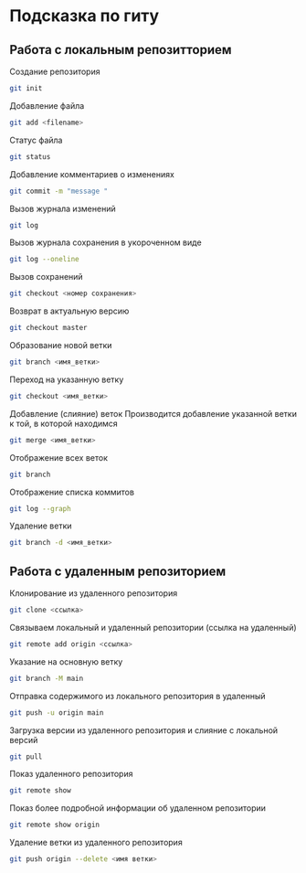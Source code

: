 # Подсказка по гиту

## Работа с локальным репозитторием

Создание репозитория 
```sh
git init
```

Добавление файла 
```sh
git add <filename>
```

Статус файла
```sh
git status
```

Добавление комментариев о изменениях
```sh
git commit -m "message "
```

Вызов журнала изменений
```sh
git log
```

Вызов журнала сохранения в укороченном виде
```sh
git log --oneline
```


Вызов сохранений
```sh
git checkout <номер сохранения>
```

Возврат в актуальную версию
```sh
git checkout master
```

Образование новой ветки
```sh
git branch <имя_ветки>
```

Переход на указанную ветку
```sh
git checkout <имя_ветки>
```
Добавление (слияние) веток 
Производится добавление указанной ветки к той, в которой находимся
```sh
git merge <имя_ветки>
```
Отображение всех веток 
```sh
git branch
```
Отображение списка коммитов
```sh
git log --graph
```
Удаление ветки
```sh
git branch -d <имя_ветки>
```

## Работа с удаленным репозиторием

Клонирование из удаленного репозитория
```sh
git clone <ссылка>
```
 
Связываем локальный и удаленный репозитории (ссылка на удаленный)
```sh
git remote add origin <ссылка>
```
Указание на основную ветку
```sh
git branch -M main
```
Отправка содержимого из локального репозитория в удаленный
```sh
git push -u origin main
```
 
Загрузка версии из удаленного репозитория и слияние с локальной версий
```sh
git pull
```
Показ удаленного репозитория
```sh
git remote show
```
Показ более подробной информации об удаленном репозитории
```sh
git remote show origin
```
Удаление ветки из удаленного репозитория
```sh
git push origin --delete <имя ветки>
```

